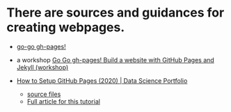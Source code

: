 # There are sources and guidances for creating webpages.

* [go-go gh-pages!](https://evanwill.github.io/go-go-ghpages/4-jekyll-advanced.html)

* a workshop [Go Go gh-pages! Build a website with GitHub Pages and Jekyll (workshop)](https://youtu.be/SWVjQsvQocA)

* [How to Setup GitHub Pages (2020) | Data Science Portfolio](https://youtu.be/qWrcgHwSG8M)
  * [source files](https://github.com/dataoptimal/dataoptimal.github.io)
  * [Full article for this tutorial](https://www.youtube.com/redirect?event=video_description&v=qWrcgHwSG8M&redir_token=QUFFLUhqbnkyNFd5LVlSajY3LWNHNmQ2SWk3a0dxMk1QZ3xBQ3Jtc0trZTdDa1pDb1pFTlJjeVFtQ0l6dG1kVWNKVmVqLUkwdFhEMXJjSG1DTGdRYjVtN2I5Z1E1OFU0cDNjYm1KR0pCcVAwbUlZREczNEdJbEs5ZWtIUWdSbUpnRC1IcDJDMVVONjlEUF9PT1JGTURadVA0RQ%3D%3D&q=https%3A%2F%2Fwww.dataoptimal.com%2Fgithub-data-science-portfolio%2F)
